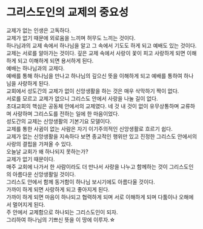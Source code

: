 # 그리스도인의 교제의 중요성

교제가 없는 인생은 고독하다.  
교제가 없기 때문에 외로움을 느끼며 허무도 느끼는 것이다.  
하나님과의 교제 속에서 하나님을 알고 그 속에서 기도도 하게 되고 예배도 있는 것이다.  
교제는 서로를 알아가는 것이다. 깊은 교제 속에서 사랑이 꽃이 피고 사랑하게 되면 이해하게 되고 이해하게 되면 용서하게 된다.  
예배는 하나님과의 교제다.  
예배를 통해 하나님을 만나고 하나님의 깊으신 뜻을 이해하게 되고 예배를 통하여 하나님을 사랑하게 된다.  
교회에서 성도간의 교제가 없이 신앙생활을 하는 것은 매우 삭막하기 짝이 없다.  
서로를 모르고 교제가 없으니 그리스도 안에서 사랑을 나눌 길이 없다.  
초대교회의 핵심은 공동체 안에서의 교제였다. 네 것 내 것이 없이 유무상통하며 교류하며 사랑하며 그리스도를 전하는 일에 한 마음이었다.  
성도간의 교제는 신앙생활의 기본기요 모델이다.  
교제를 통한 사귐이 없는 사람은 자기 이기주의적인 신앙생활로 흐르기 쉽다.  
교제가 없는 신앙생활을 지속하다 보면 종교적인 행위만 있고 진정한 그리스도 안에서의 사랑의 결핍을 가져올 수 있다.  
오늘날 교회가 왜 하나되지 못하는가?  
교제가 없기 때문이다.  
매주 교회에 나가서 한 사람이라도 더 만나서 사랑을 나누고 함께하는 것이 그리스도인의 아름다운 신앙생활일 것이다.  
그리스도 안에서 함께 동거함이 하나님 보시기에도 아름다울 것이다.  
가까이 하게 되면 사랑하게 되고 좋아지게 된다.  
가까이 하게 되면 마음이 하나되고 협력하게 되며 서로 이해하게 되며 다툼이나 오해에서 멀어지게 된다.  
주 안에서 교제함으로 하나되는 그리스도인이 되자.  
그리하여 하나님의 기쁘신 뜻을 이 땅에 이루자.☆
